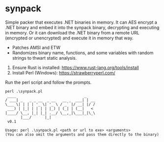 # synpack

Simple packer that executes .NET binaries in memory. It can AES encrypt a .NET binary and embed it into the synpack binary, decrypting and executing in memory. Or it can download the .NET binary from a remote URL (encrypted or unencrypted) and execute it in memory that way.

* Patches AMSI and ETW
* Randomizes binary name, functions, and some variables with random strings to thwart static analysis.

1. Ensure Rust is installed: https://www.rust-lang.org/tools/install
2. Install Perl (Windows): https://strawberryperl.com/

Run the perl script and follow the prompts.

```
perl .\synpack.pl
 ____                               _
/ ___| _   _ _ __  _ __   __ _  ___| | __
\___ \| | | | '_ \| '_ \ / _` |/ __| |/ /
 ___) | |_| | | | | |_) | (_| | (__|   <
|____/ \__, |_| |_| .__/ \__,_|\___|_|\_\
       |___/      |_|
 v0.1

Usage: perl .\synpack.pl <path or url to exe> <arguments>
(You can also omit the arguments and pass them directly to the binary)
```
